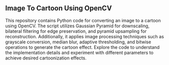 ## Image To Cartoon Using OpenCV

This repository contains Python code for converting an image to a cartoon using OpenCV. The script utilizes Gaussian Pyramid for downscaling, bilateral filtering for edge preservation, and pyramid upsampling for reconstruction. Additionally, it applies image processing techniques such as grayscale conversion, median blur, adaptive thresholding, and bitwise operations to generate the cartoon effect. Explore the code to understand the implementation details and experiment with different parameters to achieve desired cartoonization effects.
